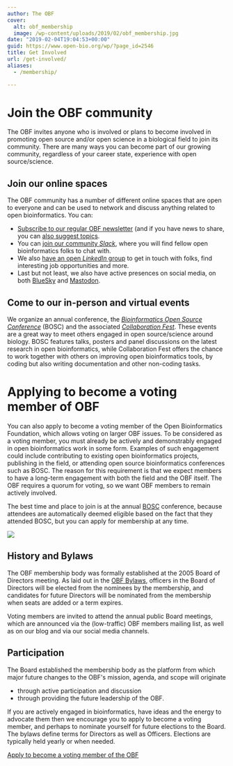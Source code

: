 ```yaml
---
author: The OBF
cover:
  alt: obf_membership
  image: /wp-content/uploads/2019/02/obf_membership.jpg
date: "2019-02-04T19:04:53+00:00"
guid: https://www.open-bio.org/wp/?page_id=2546
title: Get Involved
url: /get-involved/
aliases:
  - /membership/

---
```

# Join the OBF community

The OBF invites anyone who is involved or plans to become involved in promoting open source and/or open science in a biological field to join its community.
There are many ways you can become part of our growing community, regardless of your career state, experience with open source/science.

## Join our online spaces

The OBF community has a number of different online spaces that are open to everyone and can be used to network and discuss anything related to open bioinformatics. You can:

* [Subscribe to our regular OBF newsletter](https://mailman.open-bio.org/mailman/listinfo/open-bio-l/) (and if you have news to share, you can [also suggest topics](https://github.com/OBF/newsletter/issues).
* You can [join our community _Slack_](https://join.slack.com/t/open-bio/shared_invite/zt-1pnswao9y-8igcckVxBXhQHCMweHt_NA), where you will find fellow open bioinformatics folks to chat with.
* We also [have an open _LinkedIn_ group](https://www.linkedin.com/groups/9539620/) to get in touch with folks, find interesting job opportunities and more.
* Last but not least, we also have active presences on social media, on both [BlueSky](https://bsky.app/profile/openbio.bsky.social) and [Mastodon](https://genomic.social/@openbio).

## Come to our in-person and virtual events

We organize an annual conference, the [_Bioinformatics Open Source Conference_](https://www.open-bio.org/events/bosc) (BOSC) and the associated [_Collaboration Fest_](https://www.open-bio.org/events/bosc-2025/ismb-collaborationfest-2025/).
These events are a great way to meet others engaged in open source/science around biology.
BOSC features talks, posters and panel discussions on the latest research in open bioinformatics, while 
Collaboration Fest offers the chance to work together with others on improving open bioinformatics tools, by coding but also writing documentation and other non-coding tasks.


# Applying to become a voting member of OBF

You can also apply to become a voting member of the Open Bioinformatics Foundation, which allows voting on larger OBF issues. 
To be considered as a voting member, you must already be actively and demonstrably engaged in open bioinformatics work in some form.
Examples of such engagement could include contributing to existing open bioinformatics projects, publishing in the field, or attending open source bioinformatics conferences such as BOSC.
The reason for this requirement is that we expect members to have a long-term engagement with both the field and the OBF itself.
The OBF requires a quorum for voting, so we want OBF members to remain actively involved.

The best time and place to join is at the annual [BOSC](/events/bosc/) conference, because attendees are automatically deemed eligible based on the fact that they attended BOSC, but you can apply for membership at any time. 

![](/wp-content/uploads/2019/02/obf_membership.jpg)

## History and Bylaws

The OBF membership body was formally established at the 2005 Board of Directors meeting. As laid out in the [OBF Bylaws](https://github.com/OBF/obf-docs/blob/master/OBF%20Bylaws.md), officers in the Board of Directors will be elected from the nominees by the membership, and candidates for future Directors will be nominated from the membership when seats are added or a term expires.

Voting members are invited to attend the annual public Board meetings, which are announced via the (low-traffic) OBF members mailing list, as well as on our blog and via our social media channels.

## Participation

The Board established the membership body as the platform from which major future changes to the OBF's mission, agenda, and scope will originate

- through active participation and discussion
- through providing the future leadership of the OBF.

If you are actively engaged in bioinformatics, have ideas and the energy to advocate them then we encourage you to apply to become a voting member, and perhaps to nominate yourself for future elections to the Board. The bylaws define terms for Directors as well as Officers. Elections are typically held yearly or when needed.

[Apply to become a voting member of the OBF](https://docs.google.com/forms/d/e/1FAIpQLSflxafcgc7BOLEgppy3h_yMWCIkV_9lJB3Z0a0Y2cJ63sRK-Q/viewform)
